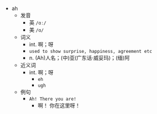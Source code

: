 - ah
  - 发音
    - 英 `/ɑː/`
    - 美 `/ɑ/`
  - 词义
    - int. 啊；呀
    - `used to show surprise, happiness, agreement etc`
    - n. (Ah)人名；(中)亚(广东话·威妥玛)；(缅)阿
  - 近义词
    - int. 啊；呀
      - `eh`
      - `ugh`
  - 例句
    - `Ah! There you are!`
      - 啊！ 你在这里呀！

